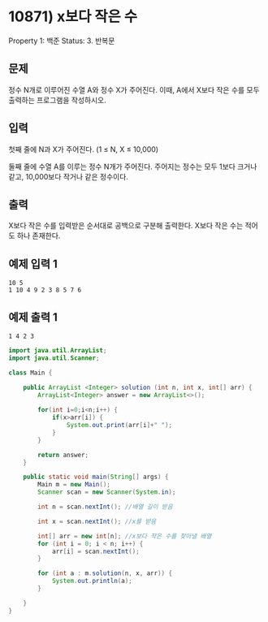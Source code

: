 # 10871) x보다 작은 수

Property 1: 백준
Status: 3. 반복문

## 문제

정수 N개로 이루어진 수열 A와 정수 X가 주어진다. 이때, A에서 X보다 작은 수를 모두 출력하는 프로그램을 작성하시오.

## 입력

첫째 줄에 N과 X가 주어진다. (1 ≤ N, X ≤ 10,000)

둘째 줄에 수열 A를 이루는 정수 N개가 주어진다. 주어지는 정수는 모두 1보다 크거나 같고, 10,000보다 작거나 같은 정수이다.

## 출력

X보다 작은 수를 입력받은 순서대로 공백으로 구분해 출력한다. X보다 작은 수는 적어도 하나 존재한다.

## 예제 입력 1

```
10 5
1 10 4 9 2 3 8 5 7 6

```

## 예제 출력 1

```
1 4 2 3
```

```java
import java.util.ArrayList;
import java.util.Scanner;

class Main {

	public ArrayList <Integer> solution (int n, int x, int[] arr) {
		ArrayList<Integer> answer = new ArrayList<>();
		
		for(int i=0;i<n;i++) {
			if(x>arr[i]) {
				System.out.print(arr[i]+" ");
			}
		}

		return answer;
	}

	public static void main(String[] args) {
		Main m = new Main();
		Scanner scan = new Scanner(System.in);

		int n = scan.nextInt(); //배열 길이 받음

		int x = scan.nextInt(); //x를 받음

		int[] arr = new int[n]; //x보다 작은 수를 찾아낼 배열
		for (int i = 0; i < n; i++) {
			arr[i] = scan.nextInt();
		}

		for (int a : m.solution(n, x, arr)) {
			System.out.println(a);
		}

	}
}
```